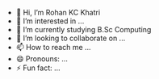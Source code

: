 - 👋 Hi, I’m Rohan KC Khatri
- 👀 I’m interested in ...
- 🌱 I’m currently studying B.Sc Computing 
- 💞️ I’m looking to collaborate on ...
- 📫 How to reach me ...
- 😄 Pronouns: ...
- ⚡ Fun fact: ...

<!---
Rohankc073/Rohankc073 is a ✨ special ✨ repository because its `README.md` (this file) appears on your GitHub profile.
You can click the Preview link to take a look at your changes.
--->
